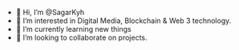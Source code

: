- 👋 Hi, I’m @SagarKyh
- 👀 I’m interested in Digital Media, Blockchain & Web 3 technology.
- 🌱 I’m currently learning new things
- 💞️ I’m looking to collaborate on projects.

<!---
SagarKhtw/SagarKhtw is a ✨ special ✨ repository because its `README.md` (this file) appears on your GitHub profile.
You can click the Preview link to take a look at your changes.
--->
